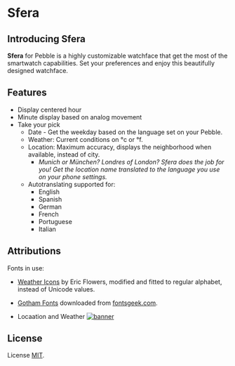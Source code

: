 # Sfera

## Introducing Sfera
**Sfera** for Pebble is a highly customizable watchface that get the most of the smartwatch capabilities. Set your preferences and enjoy this beautifully designed watchface.

## Features
* Display centered hour
* Minute display based on analog movement
* Take your pick
  * Date - Get the weekday based on the language set on your Pebble.
  * Weather: Current conditions on °c or °f.
  * Location: Maximum accuracy, displays the neighborhood when available, instead of city.
    * *Munich or München? Londres of London? Sfera does the job for you! Get the location name translated to the language you use on your phone settings.*
  * Autotranslating supported for:
    * English 
    * Spanish
    * German
    * French
    * Portuguese
    * Italian
 
 ## Attributions
Fonts in use: 
* [Weather Icons](https://erikflowers.github.io/weather-icons) by Eric Flowers, modified and fitted to regular alphabet, instead of Unicode values.
* [Gotham Fonts](http://fontsgeek.com/search?q=gotham) downloaded from [fontsgeek.com](http://fontsgeek.com).

* Locaation and Weather [![banner](https://poweredby.yahoo.com/purple.png)](https://www.yahoo.com/?ilc=401)

## License
License [MIT](https://raw.githubusercontent.com/dieghernan/Sfera/master/LICENSE).
